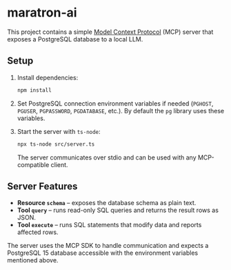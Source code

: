 # maratron-ai

This project contains a simple [Model Context Protocol](https://modelcontextprotocol.io) (MCP) server that exposes a PostgreSQL database to a local LLM.

## Setup

1. Install dependencies:
   ```bash
   npm install
   ```

2. Set PostgreSQL connection environment variables if needed (`PGHOST`, `PGUSER`, `PGPASSWORD`, `PGDATABASE`, etc.). By default the `pg` library uses these variables.

3. Start the server with `ts-node`:
   ```bash
   npx ts-node src/server.ts
   ```
   The server communicates over stdio and can be used with any MCP-compatible client.

## Server Features

- **Resource `schema`** – exposes the database schema as plain text.
- **Tool `query`** – runs read-only SQL queries and returns the result rows as JSON.
- **Tool `execute`** – runs SQL statements that modify data and reports affected rows.

The server uses the MCP SDK to handle communication and expects a PostgreSQL 15 database accessible with the environment variables mentioned above.
